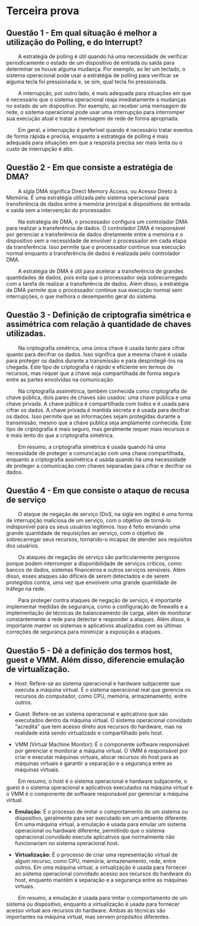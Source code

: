 # Terceira prova

## Questão 1 - Em qual situação é melhor a utilização do Polling, e do Interrupt?

&emsp;&emsp; A estratégia de polling é útil quando há uma necessidade de verificar periodicamente o estado de um dispositivo de entrada ou saída para determinar se houve alguma mudança. Por exemplo, ao ler um teclado, o sistema operacional pode usar a estratégia de polling para verificar se alguma tecla foi pressionada e, se sim, qual tecla foi pressionada.

&emsp;&emsp; A interrupção, por outro lado, é mais adequada para situações em que é necessário que o sistema operacional reaja imediatamente a mudanças no estado de um dispositivo. Por exemplo, ao receber uma mensagem de rede, o sistema operacional pode usar uma interrupção para interromper sua execução atual e tratar a mensagem de rede de forma apropriada.

&emsp;&emsp; Em geral, a interrupção é preferível quando é necessário tratar eventos de forma rápida e precisa, enquanto a estratégia de polling é mais adequada para situações em que a resposta precisa ser mais lenta ou o custo de interrupção é alto.

## Questão 2 - Em que consiste a estratégia de DMA?

&emsp;&emsp; A sigla DMA significa Direct Memory Access, ou Acesso Direto à Memória. É uma estratégia utilizada pelo sistema operacional para transferência de dados entre a memória principal e dispositivos de entrada e saída sem a intervenção do processador.

&emsp;&emsp; Na estratégia de DMA, o processador configura um controlador DMA para realizar a transferência de dados. O controlador DMA é responsável por gerenciar a transferência de dados diretamente entre a memória e o dispositivo sem a necessidade de envolver o processador em cada etapa da transferência. Isso permite que o processador continue sua execução normal enquanto a transferência de dados é realizada pelo controlador DMA.

&emsp;&emsp; A estratégia de DMA é útil para acelerar a transferência de grandes quantidades de dados, pois evita que o processador seja sobrecarregado com a tarefa de realizar a transferência de dados. Além disso, a estratégia de DMA permite que o processador continue sua execução normal sem interrupções, o que melhora o desempenho geral do sistema.

## Questão 3 - Definição de criptografia simétrica e assimétrica com relação à quantidade de chaves utilizadas.

&emsp;&emsp; Na criptografia simétrica, uma única chave é usada tanto para cifrar quanto para decifrar os dados. Isso significa que a mesma chave é usada para proteger os dados durante a transmissão e para desprotegê-los na chegada. Este tipo de criptografia é rápido e eficiente em termos de recursos, mas requer que a chave seja compartilhada de forma segura entre as partes envolvidas na comunicação.

&emsp;&emsp; Na criptografia assimétrica, também conhecida como criptografia de chave pública, dois pares de chaves são usados: uma chave pública e uma chave privada. A chave pública é compartilhada com todos e é usada para cifrar os dados. A chave privada é mantida secreta e é usada para decifrar os dados. Isso permite que as informações sejam protegidas durante a transmissão, mesmo que a chave pública seja amplamente conhecida. Este tipo de criptografia é mais seguro, mas geralmente requer mais recursos e é mais lento do que a criptografia simétrica.

&emsp;&emsp; Em resumo, a criptografia simétrica é usada quando há uma necessidade de proteger a comunicação com uma chave compartilhada, enquanto a criptografia assimétrica é usada quando há uma necessidade de proteger a comunicação com chaves separadas para cifrar e decifrar os dados.

## Questão 4 - Em que consiste o ataque de recusa de serviço

&emsp;&emsp; O ataque de negação de serviço (DoS, na sigla em inglês) é uma forma de interrupção maliciosa de um serviço, com o objetivo de torná-lo indisponível para os seus usuários legítimos. Isso é feito enviando uma grande quantidade de requisições ao serviço, com o objetivo de sobrecarregar seus recursos, tornando-o incapaz de atender aos requisitos dos usuários.

&emsp;&emsp; Os ataques de negação de serviço são particularmente perigosos porque podem interromper a disponibilidade de serviços críticos, como bancos de dados, sistemas financeiros e outros serviços sensíveis. Além disso, esses ataques são difíceis de serem detectados e de serem protegidos contra, uma vez que envolvem uma grande quantidade de tráfego na rede.

&emsp;&emsp; Para proteger contra ataques de negação de serviço, é importante implementar medidas de segurança, como a configuração de firewalls e a implementação de técnicas de balanceamento de carga, além de monitorar constantemente a rede para detectar e responder a ataques. Além disso, é importante manter os sistemas e aplicativos atualizados com as últimas correções de segurança para minimizar a exposição a ataques.

## Questão 5 - Dê a definição dos termos host, guest e VMM. Além disso, diferencie emulação de virtualização.

- Host: Refere-se ao sistema operacional e hardware subjacente que executa a máquina virtual. É o sistema operacional real que gerencia os recursos do computador, como CPU, memória, armazenamento, entre outros.

- Guest: Refere-se ao sistema operacional e aplicativos que são executados dentro da máquina virtual. O sistema operacional convidado "acredita" que tem acesso direto aos recursos do hardware, mas na realidade está sendo virtualizado e compartilhado pelo host.

- VMM (Virtual Machine Monitor): É o componente software responsável por gerenciar e monitorar a máquina virtual. O VMM é responsável por criar e executar máquinas virtuais, alocar recursos do host para as máquinas virtuais e garantir a separação e a segurança entre as máquinas virtuais.

&emsp;&emsp; Em resumo, o host é o sistema operacional e hardware subjacente, o guest é o sistema operacional e aplicativos executados na máquina virtual e o VMM é o componente de software responsável por gerenciar a máquina virtual.

- **Emulação:** É o processo de imitar o comportamento de um sistema ou dispositivo, geralmente para ser executado em um ambiente diferente. Em uma máquina virtual, a emulação é usada para emular um sistema operacional ou hardware diferente, permitindo que o sistema operacional convidado execute aplicativos que normalmente não funcionariam no sistema operacional host.

- **Virtualização:** É o processo de criar uma representação virtual de algum recurso, como CPU, memória, armazenamento, rede, entre outros. Em uma máquina virtual, a virtualização é usada para fornecer ao sistema operacional convidado acesso aos recursos do hardware do host, enquanto mantém a separação e a segurança entre as máquinas virtuais.

&emsp;&emsp; Em resumo, a emulação é usada para imitar o comportamento de um sistema ou dispositivo, enquanto a virtualização é usada para fornecer acesso virtual aos recursos do hardware. Ambas as técnicas são importantes na máquina virtual, mas servem propósitos diferentes.
